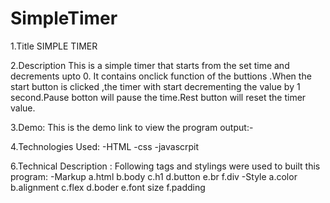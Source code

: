 # SimpleTimer

1.Title
SIMPLE TIMER

2.Description
This is a simple timer that starts from the set time and decrements upto 0. It contains onclick function of the buttions .When the start button is clicked ,the timer with start decrementing the value by 1 second.Pause botton will pause the time.Rest button will reset the timer value.

3.Demo:
This is the demo link to view the program output:-

4.Technologies Used:
  -HTML
  -css
  -javascrpit

6.Technical Description :
Following tags and stylings were used to built this program:
-Markup
    a.html
    b.body
    c.h1
    d.button
    e.br
    f.div
-Style
    a.color
    b.alignment
    c.flex
    d.boder
    e.font size
    f.padding
